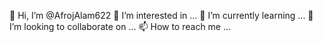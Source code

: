 👋 Hi, I’m @AfrojAlam622
 👀 I’m interested in ...
🌱 I’m currently learning ...
 💞️ I’m looking to collaborate on ...
 📫 How to reach me ...
